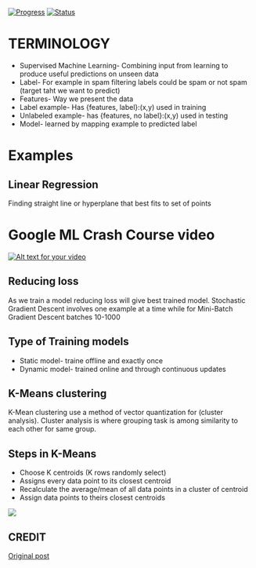 [![Progress](https://img.shields.io/badge/Progress-15%25-orange.svg)]()
[![Status](https://img.shields.io/badge/Status-Incomplete-orange.svg)]()

# TERMINOLOGY
- Supervised Machine Learning- Combining input from learning to produce useful predictions on unseen data
- Label- For example in spam filtering labels could be spam or not spam (target taht we want to predict)
- Features- Way we present the data
- Label example- Has {features, label}:(x,y) used in training
- Unlabeled example- has {features, no label}:(x,y) used in testing
- Model- learned by mapping example to predicted label

# Examples
## Linear Regression
Finding straight line or hyperplane that best fits to set of points

# Google ML Crash Course video
[![Alt text for your video](https://upload.wikimedia.org/wikipedia/commons/thumb/2/2f/Google_2015_logo.svg/1200px-Google_2015_logo.svg.png)](https://youtu.be/qAjFQLydY8E)

## Reducing loss
As we train a model reducing loss will give best trained model. Stochastic Gradient Descent involves one example at a time while for Mini-Batch Gradient Descent batches 10-1000

## Type of Training models
- Static model- traine offline and exactly once
- Dynamic model- trained online and through continuous updates

## K-Means clustering
K-Mean clustering use a method of vector quantization for (cluster analysis). Cluster analysis is where grouping task is among similarity to each other for same group.

## Steps in K-Means
- Choose K centroids (K rows randomly select)
- Assigns every data point to its closest centroid
- Recalculate the average/mean of all data points in a cluster of centroid
- Assign data points to theirs closest centroids

![](https://www.r-statistics.com/wp-content/uploads/2012/01/equation_1_RinAction2CH16.png)

## CREDIT
[Original post](https://www.r-bloggers.com/k-means-clustering-from-r-in-action/)

